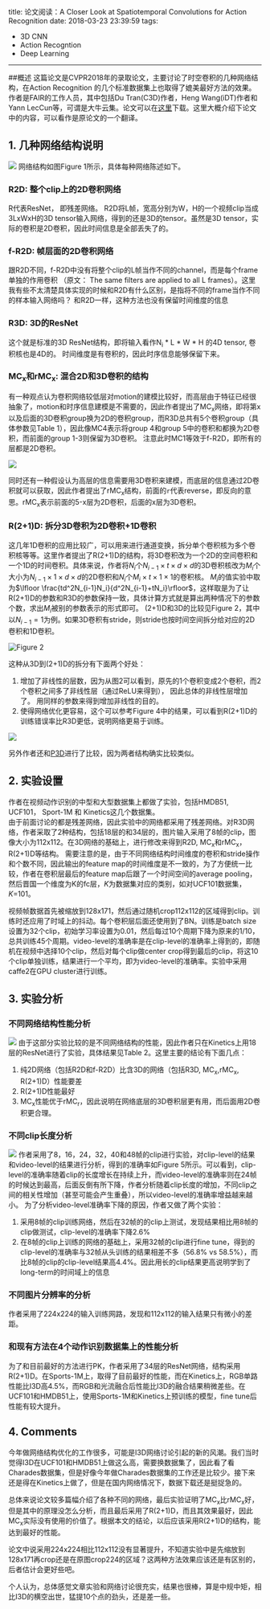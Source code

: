 title: 论文阅读：A Closer Look at Spatiotemporal Convolutions for Action Recognition
date: 2018-03-23 23:39:59
tags:
 - 3D CNN
 - Action Recogntion
 - Deep Learning

---
<script type="text/javascript"
   src="https://cdn.staticfile.org/MathJax/MathJax-2.6-latest/MathJax.js?config=TeX-AMS-MML_HTMLorMML">
</script>
##概述
这篇论文是CVPR2018年的录取论文，主要讨论了时空卷积的几种网络结构，在Action Recognition 的几个标准数据集上也取得了媲美最好方法的效果。作者是FAIR的工作人员，其中包括Du Tran(C3D)作者，Heng Wang(iDT)作者和Yann LecCun等，可谓是大牛云集。论文可以在[这里](https://arxiv.org/abs/1711.11248)下载。这里大概介绍下论文中的内容，可以看作是原论文的一个翻译。
<!--more-->
## 1. 几种网络结构说明
![](http://7xlt5t.com1.z0.glb.clouddn.com/closer_fig1.png)
网络结构如图Figure 1所示，具体每种网络陈述如下。

### R2D: 整个clip上的2D卷积网络
R代表ResNet， 即残差网络。 R2D将L帧，宽高分别为W，H的一个视频clip当成3LxWxH的3D tensor输入网络，得到的还是3D的tensor。虽然是3D tensor，实际的卷积是2D卷积，因此时间信息是全部丢失了的。

### f-R2D: 帧层面的2D卷积网络
跟R2D不同，f-R2D中没有将整个clip的L帧当作不同的channel，而是每个frame单独的作用卷积 （原文： The same filters are applied to all L frames）。这里我有些不太清楚具体实现的时候和R2D有什么区别，是指将不同的frame当作不同的样本输入网络吗？ 和R2D一样，这种方法也没有保留时间维度的信息

### R3D: 3D的ResNet
这个就是标准的3D ResNet结构，即将输入看作N<sub>i</sub> \* L \* W \* H 的4D tensor, 卷积核也是4D的。
时间维度是有卷积的，因此时序信息能够保留下来。

### MC<sub>x</sub>和rMC<sub>x</sub>: 混合2D和3D卷积的结构
有一种观点认为卷积网络较低层对motion的建模比较好，而高层由于特征已经很抽象了，motion和时序信息建模是不需要的，因此作者提出了MC<sub>x</sub>网络，即将第x以及后面的3D卷积group换为2D的卷积group，而R3D总共有5个卷积group（具体参数见Table 1），因此像MC4表示将group 4和group 5中的卷积和都换为2D卷积，而前面的group 1-3则保留为3D卷积。 注意此时MC1等效于f-R2D，即所有的层都是2D卷积。

![](http://7xlt5t.com1.z0.glb.clouddn.com/closer_table1.png)

同时还有一种假设认为高层的信息需要用3D卷积来建模，而底层的信息通过2D卷积就可以获取，因此作者提出了rMC<sub>x</sub>结构，前面的`r`代表reverse，即反向的意思。rMC<sub>x</sub>表示前面的5-x层为2D卷积，后面的x层为3D卷积。

### R(2+1)D: 拆分3D卷积为2D卷积+1D卷积
这几年1D卷积的应用比较广，可以用来进行通道变换，拆分单个卷积核为多个卷积核等等。这里作者提出了R(2+1)D的结构，将3D卷积改为一个2D的空间卷积和一个1D的时间卷积。具体来说，作者将$N_i$个$N_{i-1}\times t\times d\times d$的3D卷积核改为$M_i$个大小为$N_{i-1}\times 1\times d\times d$的2D卷积和$N_i$个$M_i\times t\times 1\times 1$的卷积核。 $M_i$的值实验中取为$\lfloor \frac{td^2N_{i-1}N_i}{d^2N_{i-1}+tN_i}\rfloor$，这样取是为了让R(2+1)D的参数和R3D的参数保持一致，具体计算方式就是算出两种情况下的参数个数，求出$M_i$被别的参数表示的形式即可。  (2+1)D和3D的比较见Figure 2，其中以$N_{i-1} = 1$为例。如果3D卷积有stride，则stride也按时间空间拆分给对应的2D卷积和1D卷积。

![Figure 2](http://7xlt5t.com1.z0.glb.clouddn.com/closer_fig2.png)

这种从3D到(2+1)D的拆分有下面两个好处：
 1. 增加了非线性的层数，因为从图2可以看到，原先的1个卷积变成2个卷积，而2个卷积之间多了非线性层（通过ReLU来得到）， 因此总体的非线性层增加了。 用同样的参数来得到增加非线性的目的。
 2. 使得网络优化更容易，这个可以参考Figure 4中的结果，可以看到R(2+1)D的训练错误率比R3D更低，说明网络更易于训练。

 ![](http://7xlt5t.com1.z0.glb.clouddn.com/closer_fig4.png)

另外作者还和[P3D](https://arxiv.org/abs/1711.10305)进行了比较，因为两者结构确实比较类似。

## 2. 实验设置
作者在视频动作识别的中型和大型数据集上都做了实验，包括HMDB51, UCF101， Sport-1M 和 Kinetics这几个数据集。  
由于前面讨论的都是残差网络，因此实验中的网络都采用了残差网络。对R3D网络，作者采取了2种结构，包括18层的和34层的，图片输入采用了8帧的clip，图像大小为112x112。在3D网络的基础上，进行修改来得到R2D, MC<sub>x</sub>和rMC<sub>x</sub>，R(2+1)D等结构。 需要注意的是，由于不同网络结构时间维度的卷积和stride操作和个数不同，因此输出的feature map的时间维度是不一致的，为了方便统一比较，作者在卷积层最后的feature map后跟了一个时间空间的average pooling，然后晋国一个维度为K的fc层，$K$为数据集对应的类别，如对UCF101数据集，$K$=101。

视频帧数据首先被缩放到128x171，然后通过随机crop112x112的区域得到clip。训练时还应用了时域上的抖动。每个卷积层后面还使用到了BN。训练是batch size设置为32个clip，初始学习率设置为0.01，然后每过10个周期下降为原来的1/10，总共训练45个周期。video-level的准确率是在clip-level的准确率上得到的，即随机在视频中选择10个clip，然后对每个clip做center crop得到最后的clip，将这10个clip单独训练，结果进行一个平均，即为video-level的准确率。实验中采用caffe2在GPU cluster进行训练。

## 3. 实验分析
### 不同网络结构性能分析

![](http://7xlt5t.com1.z0.glb.clouddn.com/closer_table2.png)
由于这部分实验比较的是不同网络结构的性能，因此作者只在Kinetics上用18层的ResNet进行了实验，具体结果见Table 2。这里主要的结论有下面几点：
 1. 纯2D网络（包括R2D和f-R2D）比含3D的网络（包括R3D, MC<sub>x</sub>,rMC<sub>x</sub>, R(2+1)D）性能要差
 2. R(2+1)D性能最好
 3. MC<sub>x</sub>性能优于rMC<sub>r</sub>，因此说明在网络底层的3D卷积层更有用，而后面用2D卷积更合理。

 ### 不同clip长度分析
 ![](http://7xlt5t.com1.z0.glb.clouddn.com/closer_fig5.png)
 作者采用了8，16，24，32，40和48帧的clip进行实验，对clip-level的结果和video-level的结果进行分析，得到的准确率如Figure 5所示。可以看到，clip-level的准确率随着clip的长度增长在持续上升，而video-level的准确率则在24帧的时候达到最高，后面反倒有所下降，作者分析随着clip长度的增加，不同clip之间的相关性增加（甚至可能会产生重叠），所以video-level的准确率增益越来越小。 为了分析video-level准确率下降的原因，作者又做了两个实验：
  1. 采用8帧的clip训练网络，然后在32帧的的clip上测试，发现结果相比用8帧的clip做测试，clip-level的准确率下降2.6%
  2. 在8帧的clip上训练的网络的基础上，采用32帧的clip进行fine tune，得到的clip-level的准确率与32帧从头训练的结果相差不多（56.8% vs 58.5%），而比8帧的clip的clip-level结果高4.4%。因此用长的clip结果更高说明学到了long-term的时间域上的信息

### 不同图片分辨率的分析
作者采用了224x224的输入训练网路，发现和112x112的输入结果只有微小的差距。

### 和现有方法在4个动作识别数据集上的性能分析
为了和目前最好的方法进行PK，作者采用了34层的ResNet网络，结构采用R(2+1)D。在Sports-1M上，取得了目前最好的性能，而在Kinetics上，RGB单路性能比I3D高4.5%，而RGB和光流融合后性能比I3D的融合结果稍微差些。在UCF101和HMDB51上，使用Sports-1M和Kinetics上预训练的模型，fine tune后性能有较大提升。 

## 4. Comments
今年做网络结构优化的工作很多，可能是I3D网络讨论引起的新的风潮。我们当时觉得I3D在UCF101和HMDB51上做这么高，需要换数据集了，因此看了看Charades数据集，但是好像今年做Charades数据集的工作还是比较少。接下来还是得在Kinetics上做了，但是在国内网络情况下，数据下载还是挺捉急的。

总体来说论文较多篇幅介绍了各种不同的网络，最后实验证明了MC<sub>x</sub>比rMC<sub>x</sub>好，但是其中的原理没怎么分析，而且最后采用了R(2+1)D，而且其效果最好，因此MC<sub>x</sub>实际没有使用的价值了。根据本文的结论，以后应该采用R(2+1)D的结构，能达到最好的性能。

论文中说采用224x224相比112x112没有显著提升，不知道实验中是先缩放到128x171再crop还是在原图crop224的区域？这两种方法效果应该还是有区别的，后者估计会更好些吧。

  
个人认为，总体感觉文章实验和网络讨论很充实，结果也很棒，算是中规中矩，相比I3D的横空出世，猛提10个点的劲头，还是差一些。
